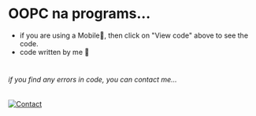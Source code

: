 # OOPC na programs...
- if you are using a Mobile📱, then click on "View code" above to see the code.
- code written by me 🙂

#
###### _if you find any errors in code, you can contact me..._
[![Contact](https://img.shields.io/badge/WA-97234%2030561-lightgrey?style=for-the-badge&logo=whatsapp)](https://api.whatsapp.com/send?phone=919723430561&text=Hi)